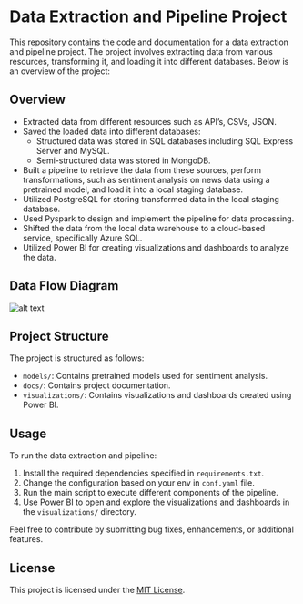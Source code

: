 # Data Extraction and Pipeline Project

This repository contains the code and documentation for a data extraction and pipeline project. The project involves extracting data from various resources, transforming it, and loading it into different databases. Below is an overview of the project:

## Overview
- Extracted data from different resources such as API’s, CSVs, JSON.
- Saved the loaded data into different databases:
  - Structured data was stored in SQL databases including SQL Express Server and MySQL.
  - Semi-structured data was stored in MongoDB.
- Built a pipeline to retrieve the data from these sources, perform transformations, such as sentiment analysis on news data using a pretrained model, and load it into a local staging database.
- Utilized PostgreSQL for storing transformed data in the local staging database.
- Used Pyspark to design and implement the pipeline for data processing.
- Shifted the data from the local data warehouse to a cloud-based service, specifically Azure SQL.
- Utilized Power BI for creating visualizations and dashboards to analyze the data.

## Data Flow Diagram 
![alt text](BigData.jpg)
## Project Structure
The project is structured as follows:
- `models/`: Contains pretrained models used for sentiment analysis.
- `docs/`: Contains project documentation.
- `visualizations/`: Contains visualizations and dashboards created using Power BI.

## Usage
To run the data extraction and pipeline:
1. Install the required dependencies specified in `requirements.txt`.
2. Change the configuration based on your env in `conf.yaml` file.
3. Run the main script to execute different components of the pipeline.
4. Use Power BI to open and explore the visualizations and dashboards in the `visualizations/` directory.



Feel free to contribute by submitting bug fixes, enhancements, or additional features.

## License
This project is licensed under the [MIT License](LICENSE).
